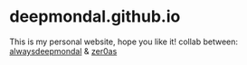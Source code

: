 # deepmondal.github.io

This is my personal website, hope you like it!
collab between: [alwaysdeepmondal](https://alwaysdeepmodal.github.io/) & [zer0as](https://zer0as.github.io/)